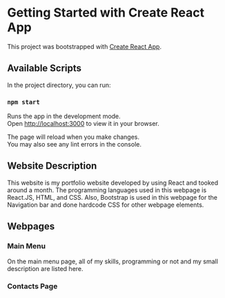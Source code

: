 # Getting Started with Create React App

This project was bootstrapped with [Create React App](https://github.com/facebook/create-react-app).

## Available Scripts

In the project directory, you can run:

### `npm start`

Runs the app in the development mode.\
Open [http://localhost:3000](http://localhost:3000) to view it in your browser.

The page will reload when you make changes.\
You may also see any lint errors in the console.

## Website Description

This website is my portfolio website developed by using React and tooked around a month. The programming languages used in this webpage is React.JS, HTML, and CSS. Also, Bootstrap is used in this webpage for the Navigation bar and done hardcode CSS for other webpage elements. 

## Webpages

### Main Menu

On the main menu page, all of my skills, programming or not and my small description are listed here. 

### Contacts Page